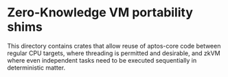 # Zero-Knowledge VM portability shims

This directory contains crates that allow reuse of aptos-core code between
regular CPU targets, where threading is permitted and desirable, and
zkVM where even independent tasks need to be executed sequentially
in deterministic matter.